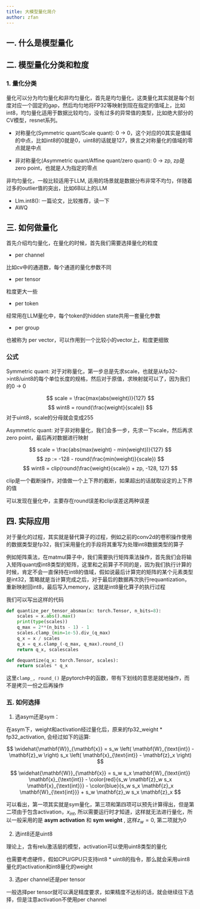```yaml
---
title: 大模型量化简介 
author: zfan
---
```


## 一. 什么是模型量化


## 二. 模型量化分类和粒度

### 1. 量化分类

量化可以分为均匀量化和非均匀量化，首先是均匀量化，这类量化其实就是每个刻度对应一个固定的gap，然后均匀地将FP32等映射到现在指定的值域上，比如int8，均匀量化适用于数据比较均匀，没有过多的异常值的类型，比如绝大部分的CV模型，resnet系列。

- 对称量化(Symmetric quant/Scale quant): 0 -> 0，这个对应的0其实是值域的中点，比如int8的0就是0，uint8的话就是127，换言之对称量化的值域的零点就是中点

- 非对称量化(Asymmetric quant/Affine quant/zero quant): 0 -> zp, zp是zero point，也就是人为指定的零点


非均匀量化，一般比较适用于LLM, 适用的场景就是数据分布非常不均匀，伴随着过多的outlier值的突出，比如6B以上的LLM

- Llm.int8(): 一篇论文，比较推荐，读一下
- AWQ

## 三. 如何做量化

首先介绍均匀量化，在量化的时候，首先我们需要选择量化的粒度

- per channel 

比如cv中的通道数，每个通道的量化参数不同

- per tensor 

粒度更大一些

- per token 

经常用在LLM量化中，每个token的hidden state共用一套量化参数

- per group

也被称为 per vector，可以作用到一个比较小的vector上，粒度更细致

### 公式

Symmetric quant: 对于对称量化，第一步总是先求scale，也就是从fp32->int8/uint8的每个单位长度的规格，然后对于原值，求映射就可以了，因为我们的0 -> 0

$$
scale = \frac{max(abs(weight))}{127}
$$
$$
wint8 = round(\frac{weight}{scale})
$$
对于uint8，scale的分母就会变成255

Asymmetric quant: 对于非对称量化，我们会多一步，先求一下scale，然后再求zero point，最后再对数据进行映射

$$
scale = \frac{abs(max(weight) - min(weight))}{127}
$$
$$
zp := -128 - round(\frac{min(weight)}{scale})
$$
$$
wint8 = clip(round(\frac{weight}{scale}) + zp, -128, 127)
$$

clip是一个截断操作，对值做一个上下界的截断，如果超出的话就取设定的上下界的值

可以发现在量化中，主要存在round误差和clip误差这两种误差


## 四. 实际应用

对于量化的过程，其实就是替代算子的过程，例如之前的conv2d的卷积操作使用的数据类型是fp32，我们采用量化的手段将其重写为处理int8数据类型的算子

例如矩阵乘法，在matmul算子中，我们需要执行矩阵乘法操作，首先我们会将输入矩阵quant成int8类型的矩阵，这里和之前算子不同的是，因为我们执行计算的时候，肯定不会一直保持在int8的值域，假如说最后计算完的矩阵的某个元素类型是int32，策略就是当计算完成之后，对于最后的数据再次执行requantization，重新映射回int8，最后写入memory，这就是int8量化算子的执行过程

我们可以写出这样的代码

```python
def quantize_per_tensor_absmax(x: torch.Tensor, n_bits=8):
    scales = x.abs().max()
    print(type(scales))
    q_max = 2**(n_bits - 1) - 1
    scales.clamp_(min=1e-5).div_(q_max)
    q_x = x / scales
    q_x = q_x.clamp_(-q_max, q_max).round_()
    return q_x, scalescales

def dequantize(q_x: torch.Tensor, scales):
    return scales * q_x
```

这里`clamp_, round_()` 是pytorch中的函数，带有下划线的意思是就地操作，而不是拷贝一份之后再操作

### 五. 如何选择

1. 选asym还是sym：

在asym下，weight和activation经过量化后，原来的fp32_weight * fp32_activation, 会经过如下的运算:

$$
\widehat{\mathbf{W}}_{\mathbf{x}} = s_w \left( \mathbf{W}_{\text{int}} - \mathbf{z}_w \right) s_x \left( \mathbf{x}_{\text{int}} - \mathbf{z}_x \right)
$$

$$
\widehat{\mathbf{W}}_{\mathbf{x}} = s_w s_x \mathbf{W}_{\text{int}} \mathbf{x}_{\text{int}} - \color{red}{s_w \mathbf{z}_w s_x \mathbf{x}_{\text{int}}} - \color{blue}{s_w s_x \mathbf{z}_x \mathbf{W}_{\text{int}}} + s_w \mathbf{z}_w s_x \mathbf{z}_x
$$

可以看出，第一项其实就是sym量化，第三项和第四项可以预先计算得出，但是第二项由于包含activation，$x_{int}$, 所以需要运行时才知道，这样就无法进行量化，所以一般采用的是
**asym activation** 和 **sym weight** , 这样$z_w = 0$, 第二项就为0

2. 选int8还是uint8

理论上，含有relu激活层的模型，activation可以使用uint8类型的量化

也需要考虑硬件，假如CPU/GPU只支持int8 * uint8的指令，那么就会采用uint8量化的activation和int8量化的weight

3. 选per channel还是per tensor

一般选择per tensor就可以满足精度要求，如果精度不达标的话，就会继续往下选择，但是注意activation不使用per channel

